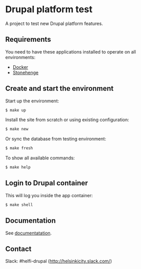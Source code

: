 # Drupal platform test

A project to test new Drupal platform features.

## Requirements

You need to have these applications installed to operate on all environments:

- [Docker](https://github.com/druidfi/guidelines/blob/master/docs/docker.md)
- [Stonehenge](https://github.com/druidfi/stonehenge)

## Create and start the environment

Start up the environment:

```bash
$ make up
```

Install the site from scratch or using existing configuration:

```bash
$ make new
```

Or sync the database from testing environment:

```bash
$ make fresh
```

To show all available commands:

```bash
$ make help
```

## Login to Drupal container

This will log you inside the app container:

```bash
$ make shell
```

## Documentation

See [documentatation](https://github.com/City-of-Helsinki/drupal-helfi-platform/tree/main/documentation).

## Contact

Slack: #helfi-drupal (http://helsinkicity.slack.com/)
